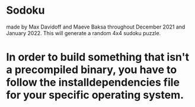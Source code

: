 # Sodoku

made by Max Davidoff and Maeve Baksa throughout December 2021 and January 2022. This will generate a random 4x4 sudoku puzzle.

# In order to build something that isn't a precompiled binary, you have to follow the installdependencies file for your specific operating system.